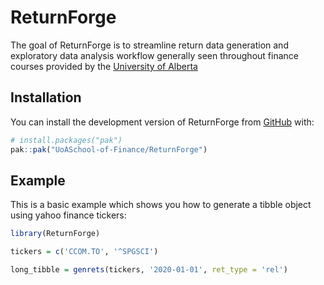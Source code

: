
# ReturnForge

<!-- badges: start -->
<!-- badges: end -->

The goal of ReturnForge is to streamline return data generation and exploratory data analysis workflow generally seen throughout finance courses 
provided by the [University of Alberta](https://www.ualberta.ca/en/finance-department/index.html)

## Installation

You can install the development version of ReturnForge from [GitHub](https://github.com/ReturnForge) with:

``` r
# install.packages("pak")
pak::pak("UoASchool-of-Finance/ReturnForge")
```

## Example

This is a basic example which shows you how to generate a tibble object using yahoo finance tickers:

``` r
library(ReturnForge)

tickers = c('CCOM.TO', '^SPGSCI')

long_tibble = genrets(tickers, '2020-01-01', ret_type = 'rel')
```

